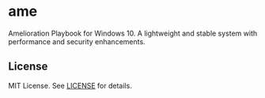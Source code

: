 # ame

Amelioration Playbook for Windows 10. A lightweight and stable system with performance and security enhancements.

## License

MIT License. See [LICENSE](LICENSE) for details.
